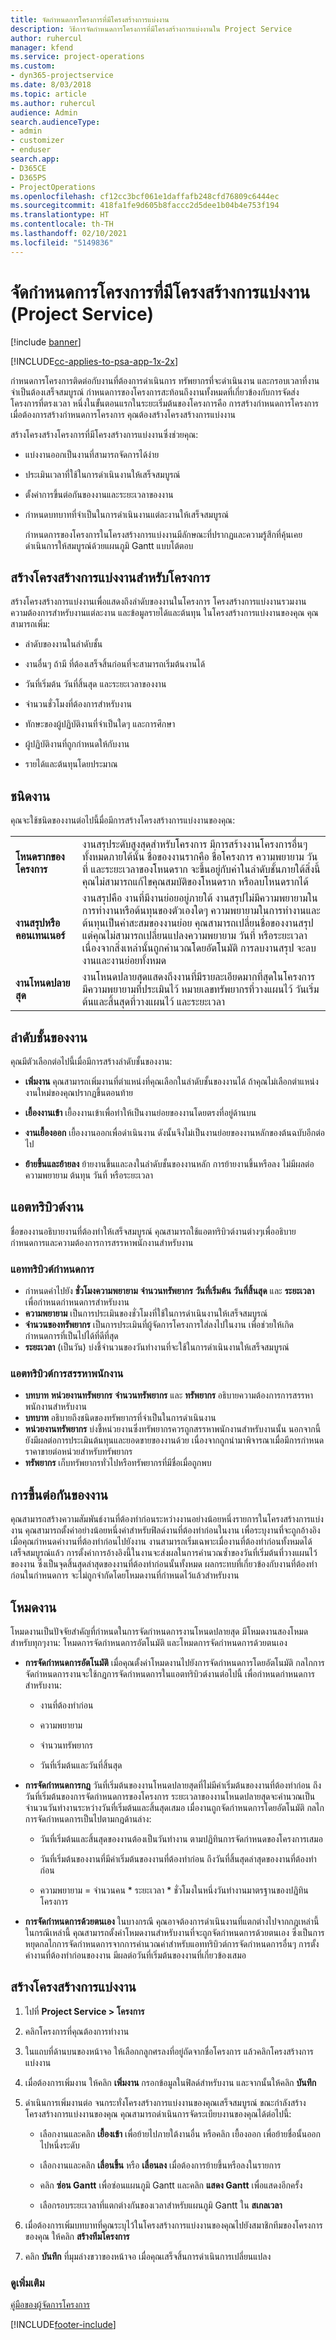 ```yaml
---
title: จัดกำหนดการโครงการที่มีโครงสร้างการแบ่งงาน
description: วิธีการจัดกำหนดการโครงการที่มีโครงสร้างการแบ่งงานใน Project Service
author: ruhercul
manager: kfend
ms.service: project-operations
ms.custom:
- dyn365-projectservice
ms.date: 8/03/2018
ms.topic: article
ms.author: ruhercul
audience: Admin
search.audienceType:
- admin
- customizer
- enduser
search.app:
- D365CE
- D365PS
- ProjectOperations
ms.openlocfilehash: cf12cc3bcf061e1daffafb248cfd76809c6444ec
ms.sourcegitcommit: 418fa1fe9d605b8faccc2d5dee1b04b4e753f194
ms.translationtype: HT
ms.contentlocale: th-TH
ms.lasthandoff: 02/10/2021
ms.locfileid: "5149836"
---
```

# <a name="schedule-a-project-with-a-work-breakdown-structure-project-service"></a>จัดกำหนดการโครงการที่มีโครงสร้างการแบ่งงาน (Project Service)

[!include [banner](../includes/psa-now-project-operations.md)]

[!INCLUDE[cc-applies-to-psa-app-1x-2x](../includes/cc-applies-to-psa-app-1x-2x.md)]

กำหนดการโครงการติดต่อกับงานที่ต้องการดำเนินการ ทรัพยากรที่จะดำเนินงาน และกรอบเวลาที่งานจำเป็นต้องเสร็จสมบูรณ์ กำหนดการของโครงการสะท้อนถึงงานทั้งหมดที่เกี่ยวข้องกับการจัดส่งโครงการที่ตรงเวลา หนึ่งในขั้นตอนแรกในระยะเริ่มต้นของโครงการคือ การสร้างกำหนดการโครงการ เมื่อต้องการสร้างกำหนดการโครงการ คุณต้องสร้างโครงสร้างการแบ่งงาน  
  
 สร้างโครงสร้างโครงการที่มีโครงสร้างการแบ่งงานซึ่งช่วยคุณ:  
  
- แบ่งงานออกเป็นงานที่สามารถจัดการได้ง่าย  
  
- ประเมินเวลาที่ใช้ในการดำเนินงานให้เสร็จสมบูรณ์  
  
- ตั้งค่าการขึ้นต่อกันของงานและระยะเวลาของงาน  
  
- กำหนดบทบาทที่จำเป็นในการดำเนินงานแต่ละงานให้เสร็จสมบูรณ์  
  
  กำหนดการของโครงการในโครงสร้างการแบ่งงานมีลักษณะที่ปรากฏและความรู้สึกที่คุ้นเคย ดำเนินการให้สมบูรณ์ด้วยแผนภูมิ Gantt แบบโต้ตอบ  
  
## <a name="create-a-work-breakdown-structure-for-a-project"></a>สร้างโครงสร้างการแบ่งงานสำหรับโครงการ  
 สร้างโครงสร้างการแบ่งงานเพื่อแสดงถึงลำดับของงานในโครงการ โครงสร้างการแบ่งงานรวมงาน ความต้องการสำหรับงานแต่ละงาน และข้อมูลรายได้และต้นทุน ในโครงสร้างการแบ่งงานของคุณ คุณสามารถเพิ่ม:  
  
-   ลำดับของงานในลำดับชั้น  
  
-   งานอื่นๆ ถ้ามี ที่ต้องเสร็จสิ้นก่อนที่จะสามารถเริ่มต้นงานได้  
  
-   วันที่เริ่มต้น วันที่สิ้นสุด และระยะเวลาของงาน  
  
-   จำนวนชั่วโมงที่ต้องการสำหรับงาน  
  
-   ทักษะของผู้ปฏิบัติงานที่จำเป็นใดๆ และการศึกษา  
  
-   ผู้ปฏิบัติงานที่ถูกกำหนดให้กับงาน  
  
-   รายได้และต้นทุนโดยประมาณ  
  
## <a name="task-types"></a>ชนิดงาน  
คุณจะใช้ชนิดของงานต่อไปนี้มื่อมีการสร้างโครงสร้างการแบ่งงานของคุณ:  

| | | 
|---------------------------------------|-----------------------------------------------------------------| 
| **โหนดรากของโครงการ** | งานสรุประดับสูงสุดสำหรับโครงการ มีการสร้างงานโครงการอื่นๆทั้งหมดภายใต้นั้น ชื่อของงานรากคือ ชื่อโครงการ ความพยายาม วันที่ และระยะเวลาของโหนดราก จะขึ้นอยู่กับค่าในลำดับชั้นภายใต้สิ่งนี้ คุณไม่สามารถแก้ไขคุณสมบัติของโหนดราก หรือลบโหนดรากได้ | 
| **งานสรุปหรือคอนเทนเนอร์** | งานสรุปคือ งานที่มีงานย่อยอยู่ภายใต้ งานสรุปไม่มีความพยายามในการทำงานหรือต้นทุนของตัวเองใดๆ ความพยายามในการทำงานและต้นทุนเป็นค่าสะสมของงานย่อย คุณสามารถเปลี่ยนชื่อของงานสรุป แต่คุณไม่สามารถเปลี่ยนแปลงความพยายาม วันที่ หรือระยะเวลา เนื่องจากสิ่งเหล่านั้นถูกคำนวณโดยอัตโนมัติ การลบงานสรุป จะลบงานและงานย่อยทั้งหมด|  
| **งานโหนดปลายสุด** | งานโหนดปลายสุดแสดงถึงงานที่มีรายละเอียดมากที่สุดในโครงการ มีความพยายามที่ประเมินไว้ หมายเลขทรัพยากรที่วางแผนไว้ วันเริ่มต้นและสิ้นสุดที่วางแผนไว้ และระยะเวลา|

  
## <a name="task-hierarchy"></a>ลำดับชั้นของงาน  
 คุณมีตัวเลือกต่อไปนี้เมื่อมีการสร้างลำดับชั้นของงาน:  
  
- **เพิ่มงาน**   คุณสามารถเพิ่มงานที่ตำแหน่งที่คุณเลือกในลำดับชั้นของงานได้ ถ้าคุณไม่เลือกตำแหน่ง งานใหม่ของคุณปรากฏขึ้นตอนท้าย  
  
- **เยื้องงานเข้า**   เยื้องงานเข้าเพื่อทำให้เป็นงานย่อยของงานโดยตรงที่อยู่ด้านบน  
  
- **งานเยื้องออก**   เยื้องงานออกเพื่อดำเนินงาน ดังนั้นจึงไม่เป็นงานย่อยของงานหลักของต้นฉบับอีกต่อไป  
  
- **ย้ายขึ้นและย้ายลง**   ย้ายงานขึ้นและลงในลำดับชั้นของงานหลัก การย้ายงานขึ้นหรือลง ไม่มีผลต่อความพยายาม ต้นทุน วันที่ หรือระยะเวลา  
  
## <a name="task-attributes"></a>แอตทริบิวต์งาน  
 ชื่อของงานอธิบายงานที่ต้องทำให้เสร็จสมบูรณ์ คุณสามารถใช้แอตทริบิวต์งานต่างๆเพื่ออธิบายกำหนดการและความต้องการการสรรหาพนักงานสำหรับงาน  
  
### <a name="schedule-attributes"></a>แอททริบิวต์กำหนดการ

 - กำหนดค่าไปยัง **ชั่วโมงความพยายาม** **จำนวนทรัพยากร** **วันที่เริ่มต้น** **วันที่สิ้นสุด** และ **ระยะเวลา** เพื่อกำหนดกำหนดการสำหรับงาน 
 - **ความพยายาม** เป็นการประเมินของชั่วโมงที่ใช้ในการดำเนินงานให้เสร็จสมบูรณ์
 - **จำนวนของทรัพยากร** เป็นการประเมินที่ผู้จัดการโครงการใส่ลงไปในงาน เพื่อช่วยให้เกิดกำหนดการที่เป็นไปได้ที่ดีที่สุด 
 - **ระยะเวลา** (เป็นวัน) บ่งชี้จำนวนของวันทำงานที่จะใช้ในการดำเนินงานให้เสร็จสมบูรณ์  
  
### <a name="staffing-attributes"></a>แอตทริบิวต์การสรรหาพนักงาน

 - **บทบาท** **หน่วยงานทรัพยากร** **จำนวนทรัพยากร** และ **ทรัพยากร** อธิบายความต้องการการสรรหาพนักงานสำหรับงาน 
 - **บทบาท** อธิบายถึงชนิดของทรัพยากรที่จำเป็นในการดำเนินงาน 
 - **หน่วยงานทรัพยากร** บ่งชี้หน่วยงานซึ่งทรัพยากรควรถูกสรรหาพนักงานสำหรับงานนั้น นอกจากนี้ยังมีผลต่อการประเมินต้นทุนและยอดขายของงานด้วย เนื่องจากถูกนำมาพิจารณาเมื่อมีการกำหนดราคาขายต่อหน่วยสำหรับทรัพยากร 
 - **ทรัพยากร** เก็บทรัพยากรทั่วไปหรือทรัพยากรที่มีชื่อเมื่อถูกพบ  
  
## <a name="task-dependencies"></a>การขึ้นต่อกันของงาน  
 คุณสามารถสร้างความสัมพันธ์งานที่ต้องทำก่อนระหว่างงานอย่างน้อยหนึ่งรายการในโครงสร้างการแบ่งงาน คุณสามารถตั้งค่าอย่างน้อยหนึ่งค่าสำหรับฟิลด์งานที่ต้องทำก่อนในงาน เพื่อระบุงานที่จะถูกอ้างอิง เมื่อคุณกำหนดค่างานที่ต้องทำก่อนไปยังงาน งานสามารถเริ่มเฉพาะเมื่องานที่ต้องทำก่อนทั้งหมดได้เสร็จสมบูรณ์แล้ว การตั้งค่าการอ้างอิงนี้ในงานจะส่งผลในการคำนวณซ้ำของวันที่เริ่มต้นที่วางแผนไว้ของงาน ซึ่งเป็นจุดสิ้นสุดล่าสุดของงานที่ต้องทำก่อนนั้นทั้งหมด ผลกระทบที่เกี่ยวข้องกับงานที่ต้องทำก่อนในกำหนดการ จะไม่ถูกจำกัดโดยโหมดงานที่กำหนดไว้แล้วสำหรับงาน  
  
## <a name="task-mode"></a>โหมดงาน  
 โหมดงานเป็นปัจจัยสำคัญที่กำหนดในการจัดกำหนดการงานโหนดปลายสุด มีโหมดงานสองโหมดสำหรับทุกๆงาน: โหมดการจัดกำหนดการอัตโนมัติ และโหมดการจัดกำหนดการด้วยตนเอง  
  
-   **การจัดกำหนดการอัตโนมัติ**   เมื่อคุณตั้งค่าโหมดงานไปยังการจัดกำหนดการโดยอัตโนมัติ กลไกการจัดกำหนดการงานจะใช้กฎการจัดกำหนดการในแอตทริบิวต์งานต่อไปนี้ เพื่อกำหนดกำหนดการสำหรับงาน:  
  
    -   งานที่ต้องทำก่อน  
  
    -   ความพยายาม  
  
    -   จำนวนทรัพยากร  
  
    -   วันที่เริ่มต้นและวันที่สิ้นสุด  
  
-   **การจัดกำหนดการกฎ**   วันที่เริ่มต้นของงานโหนดปลายสุดที่ไม่มีค่าเริ่มต้นของงานที่ต้องทำก่อน ถึงวันที่เริ่มต้นของการจัดกำหนดการของโครงการ ระยะเวลาของงานโหนดปลายสุดจะคำนวณเป็นจำนวนวันทำงานระหว่างวันที่เริ่มต้นและสิ้นสุดเสมอ เมื่องานถูกจัดกำหนดการโดยอัตโนมัติ กลไกการจัดกำหนดการเป็นไปตามกฎด้านล่าง:  
  
    -   วันที่เริ่มต้นและสิ้นสุดของงานต้องเป็นวันทำงาน ตามปฏิทินการจัดกำหนดของโครงการเสมอ  
  
    -   วันที่เริ่มต้นของงานที่มีค่าเริ่มต้นของงานที่ต้องทำก่อน ถึงวันที่สิ้นสุดล่าสุดของงานที่ต้องทำก่อน  
  
    -   ความพยายาม = จำนวนคน * ระยะเวลา * ชั่วโมงในหนึ่งวันทำงานมาตรฐานของปฏิทินโครงการ  
  
-   **การจัดกำหนดการด้วยตนเอง**   ในบางกรณี คุณอาจต้องการดำเนินงานที่แตกต่างไปจากกฎเหล่านี้ ในกรณีเหล่านี้ คุณสามารถตั้งค่าโหมดงานสำหรับงานที่จะถูกจัดกำหนดการด้วยตนเอง ซึ่งเป็นการหยุดกลไกการจัดกำหนดการจากการคำนวณค่าสำหรับแอททริบิวต์การจัดกำหนดการอื่นๆ การตั้งค่างานที่ต้องทำก่อนของงาน มีผลต่อวันที่เริ่มต้นของงานที่เกี่ยวข้องเสมอ  
  
## <a name="create-a-work-breakdown-structure"></a>สร้างโครงสร้างการแบ่งงาน  
  
1.  ไปที่ **Project Service > โครงการ**  
  
2.  คลิกโครงการที่คุณต้องการทำงาน  
  
3.  ในแถบที่ด้านบนของหน้าจอ ให้เลือกกลูกศรลงที่อยู่ถัดจากชื่อโครงการ แล้วคลิกโครงสร้างการแบ่งงาน  
  
4.  เมื่อต้องการเพิ่มงาน ให้คลิก **เพิ่มงาน** กรอกข้อมูลในฟิลด์สำหรับงาน และจากนั้นให้คลิก **บันทึก**  
  
5.  ดำเนินการเพิ่มงานต่อ จนกระทั่งโครงสร้างการแบ่งงานของคุณเสร็จสมบูรณ์ ขณะกำลังสร้างโครงสร้างการแบ่งงานของคุณ คุณสามารถดำเนินการจัดระเบียบงานของคุณได้ต่อไปนี้:  
  
    -   เลือกงานและคลิก **เยื้องเข้า** เพื่อย้ายไปภายใต้งานอื่น หรือคลิก เยื้องออก เพื่อย้ายชื่อนั้นออกไปหนึ่งระดับ  
  
    -   เลือกงานและคลิก **เลื่อนขึ้น** หรือ **เลื่อนลง** เมื่อต้องการย้ายขึ้นหรือลงในรายการ  
  
    -   คลิก **ซ่อน Gantt** เพื่อซ่อนแผนภูมิ Gantt และคลิก **แสดง Gantt** เพื่อแสดงอีกครั้ง  
  
    -   เลือกรอบระยะเวลาที่แตกต่างกันของเวลาสำหรับแผนภูมิ Gantt ใน **สเกลเวลา**  
  
6.  เมื่อต้องการเพิ่มบทบาทที่คุณระบุไว้ในโครงสร้างการแบ่งงานของคุณไปยังสมาชิกทีมของโครงการของคุณ ให้คลิก **สร้างทีมโครงการ**  
  
7.  คลิก **บันทึก** ที่มุมล่างขวาของหน้าจอ เมื่อคุณเสร็จสิ้นการดำเนินการเปลี่ยนแปลง  
  
### <a name="see-also"></a>ดูเพิ่มเติม  
 [คู่มือของผู้จัดการโครงการ](../psa/project-manager-guide.md)


[!INCLUDE[footer-include](../includes/footer-banner.md)]